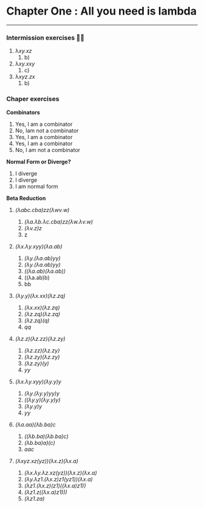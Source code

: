 # Chapter One : All you need is lambda
---

### Intermission exercises 👨‍🦳

1. λ*xy.xz*
   1. b)
2. λ*xy.xxy*
   1. c)
3. λ*xyz.zx*
   1. b)

### Chaper exercises

**Combinators**
1. Yes, I am a combinator
2. No, Iam not a combinator
3. Yes, I am a combinator
4. Yes, I am a combinator
5. No, I am not a combinator

**Normal Form or Diverge?**
1. I diverge
2. I diverge
3. I am normal form

**Beta Reduction**
1. *(λabc.cba)zz(λwv.w)*
   1. *(λa.λb.λc.cba)zz(λw.λv.w)*
   2. *(λv.z)z*
   3. z

2. *(λx.λy.xyy)(λa.ab)*
   1. *(λy.(λa.ab)yy)*
   2. *(λy.(λa.ab)yy)*
   3. *((λa.ab)(λa.ab))*
   4. ((λa.ab)b)
   5. bb

3. *(λy.y)(λx.xx)(λz.zq)*
   1. *(λx.xx)(λz.zq)*
   2. *(λz.zq)(λz.zq)*
   3. *(λz.zq)(q)*
   4. *qq*

4. *(λz.z)(λz.zz)(λz.zy)*
   1. *(λz.zz)(λz.zy)*
   2. *(λz.zy)(λz.zy)*
   3. *(λz.zy)(y)*
   4. *yy*

5. *(λx.λy.xyy)(λy.y)y*
   1. *(λy.(λy.y)yy)y*
   2.  *((λy.y)(λy.y)y)*
   3.  *(λy.y)y*
   4.  *yy*

6. *(λa.aa)(λb.ba)c*
   1. *((λb.ba)(λb.ba)c)*
   2. *(λb.ba)a)(c)*
   3. *aac*

7. *(λxyz.xz(yz))(λx.z)(λx.a)*
   1. *(λx.λy.λz.xz(yz))(λx.z)(λx.a)*
   2. *(λy.λz1.(λx.z)z1(yz1))(λx.a)*
   3. *(λz1.(λx.z)(z1)((λx.a)z1))*
   4. *(λz1.z((λx.a)z1)))*
   5. *(λz1.za)*